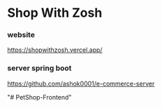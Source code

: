 # Shop With Zosh

### website
https://shopwithzosh.vercel.app/

### server spring boot
https://github.com/ashok0001/e-commerce-server




"# PetShop-Frontend" 
